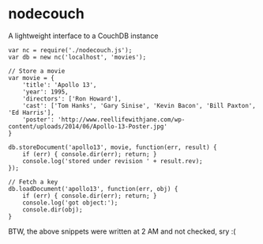 # nodecouch
A lightweight interface to a CouchDB instance

```
var nc = require('./nodecouch.js');
var db = new nc('localhost', 'movies');

// Store a movie
var movie = {
	'title': 'Apollo 13',
	'year': 1995,
	'directors': ['Ron Howard'],
	'cast': ['Tom Hanks', 'Gary Sinise', 'Kevin Bacon', 'Bill Paxton', 'Ed Harris'],
	'poster': 'http://www.reellifewithjane.com/wp-content/uploads/2014/06/Apollo-13-Poster.jpg'
}

db.storeDocument('apollo13', movie, function(err, result) {
	if (err) { console.dir(err); return; }
	console.log('stored under revision ' + result.rev);
});

// Fetch a key
db.loadDocument('apollo13', function(err, obj) {
	if (err) { console.dir(err); return; }
	console.log('got object:');
	console.dir(obj);
}
```

BTW, the above snippets were written at 2 AM and not checked, sry :(
